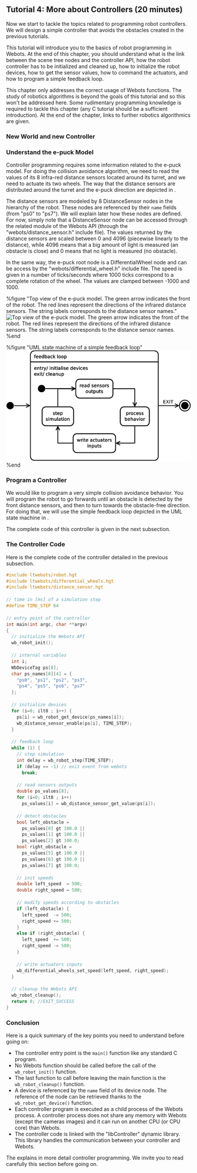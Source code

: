 ## Tutorial 4: More about Controllers (20 minutes)

Now we start to tackle the topics related to programming robot controllers. We
will design a simple controller that avoids the obstacles created in the
previous tutorials.

This tutorial will introduce you to the basics of robot programming in Webots.
At the end of this chapter, you should understand what is the link between the
scene tree nodes and the controller API, how the robot controller has to be
initialized and cleaned up, how to initialize the robot devices, how to get the
sensor values, how to command the actuators, and how to program a simple
feedback loop.

This chapter only addresses the correct usage of Webots functions. The study of
robotics algorithms is beyond the goals of this tutorial and so this won't be
addressed here. Some rudimentary programming knowledge is required to tackle
this chapter (any C tutorial should be a sufficient introduction). At the end of
the chapter, links to further robotics algorithmics are given.

### New World and new Controller

### Understand the e-puck Model

Controller programming requires some information related to the e-puck model.
For doing the collision avoidance algorithm, we need to read the values of its 8
infra-red distance sensors located around its turret, and we need to actuate its
two wheels. The way that the distance sensors are distributed around the turret
and the e-puck direction are depicted in .

The distance sensors are modeled by 8 DistanceSensor nodes in the hierarchy of
the robot. These nodes are referenced by their `name` fields (from "ps0" to
"ps7"). We will explain later how these nodes are defined. For now, simply note
that a DistanceSensor node can be accessed through the related module of the
Webots API (through the "webots/distance_sensor.h" include file). The values
returned by the distance sensors are scaled between 0 and 4096 (piecewise
linearly to the distance), while 4096 means that a big amount of light is
measured (an obstacle is close) and 0 means that no light is measured (no
obstacle).

In the same way, the e-puck root node is a DifferentialWheel node and can be
access by the "webots/differential_wheel.h" include file. The speed is given in
a number of ticks/seconds where 1000 ticks correspond to a complete rotation of
the wheel. The values are clamped between -1000 and 1000.


%figure "Top view of the e-puck model.
    The green arrow indicates the front of the robot.
    The red lines represent the directions of the infrared distance sensors.
    The string labels corresponds to the distance sensor names."
![Top view of the e-puck model.
    The green arrow indicates the front of the robot.
    The red lines represent the directions of the infrared distance sensors.
    The string labels corresponds to the distance sensor names.](png/tutorial_e-puck_top_view.png)
%end


%figure "UML state machine of a simple feedback loop"
![UML state machine of a simple feedback loop](pdf/tutorial_feedback_loop.pdf.png)
%end

### Program a Controller

We would like to program a very simple collision avoidance behavior. You will
program the robot to go forwards until an obstacle is detected by the front
distance sensors, and then to turn towards the obstacle-free direction. For
doing that, we will use the simple feedback loop depicted in the UML state
machine in .

The complete code of this controller is given in the next subsection.

### The Controller Code

Here is the complete code of the controller detailed in the previous subsection.


``` c
#include ltwebots/robot.hgt
#include ltwebots/differential_wheels.hgt
#include ltwebots/distance_sensor.hgt

// time in [ms] of a simulation step
#define TIME_STEP 64

// entry point of the controller
int main(int argc, char **argv)
{
  // initialize the Webots API
  wb_robot_init();

  // internal variables
  int i;
  WbDeviceTag ps[8];
  char ps_names[8][4] = {
    "ps0", "ps1", "ps2", "ps3",
    "ps4", "ps5", "ps6", "ps7"
  };
  
  // initialize devices
  for (i=0; ilt8 ; i++) {
    ps[i] = wb_robot_get_device(ps_names[i]);
    wb_distance_sensor_enable(ps[i], TIME_STEP);
  }
  
  // feedback loop
  while (1) { 
    // step simulation
    int delay = wb_robot_step(TIME_STEP);
    if (delay == -1) // exit event from webots
      break;
      
    // read sensors outputs
    double ps_values[8];
    for (i=0; ilt8 ; i++)
      ps_values[i] = wb_distance_sensor_get_value(ps[i]);
    
    // detect obstacles
    bool left_obstacle =
      ps_values[0] gt 100.0 ||
      ps_values[1] gt 100.0 ||
      ps_values[2] gt 100.0;
    bool right_obstacle =
      ps_values[5] gt 100.0 ||
      ps_values[6] gt 100.0 ||
      ps_values[7] gt 100.0;

    // init speeds
    double left_speed  = 500;
    double right_speed = 500;
    
    // modify speeds according to obstacles
    if (left_obstacle) {
      left_speed  -= 500;
      right_speed += 500;
    }
    else if (right_obstacle) {
      left_speed  += 500;
      right_speed -= 500;
    }
    
    // write actuators inputs
    wb_differential_wheels_set_speed(left_speed, right_speed);
  }
  
  // cleanup the Webots API
  wb_robot_cleanup();
  return 0; //EXIT_SUCCESS
}
```

### Conclusion

Here is a quick summary of the key points you need to understand before going
on:

- The controller entry point is the `main()` function like any standard C program.
- No Webots function should be called before the call of the `wb_robot_init()` function.
- The last function to call before leaving the main function is the `wb_robot_cleanup()` function.
- A device is referenced by the `name` field of its device node. The reference of the node can be retrieved thanks to the `wb_robot_get_device()` function.
- Each controller program is executed as a child process of the Webots process. A controller process does not share any memory with Webots (except the cameras images) and it can run on another CPU (or CPU core) than Webots.
- The controller code is linked with the "libController" dynamic library. This library handles the communication between your controller and Webots.

The  explains in more detail controller programming. We invite you to read
carefully this section before going on.

